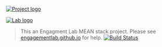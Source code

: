 [![Project logo](https://res.cloudinary.com/engagement-lab-home/image/upload/c_scale,f_auto,w_450/v1543629182/homepage-2.0/logos/el-logo.svg 'Project logo')](https://elab.emerson.edu/)

[![Lab logo](https://res.cloudinary.com/engagement-lab-home/image/upload/f_auto,c_scale,w_100//logos/logo-bootstrapper.png 'Engagement Lab logo')](http://elab.emerson.edu/)

> This an Engagment Lab MEAN stack project. Please see [engagementlab.github.io](https://engagementlab.github.io) for help.
> [![Build Status](https://travis-ci.org/engagementlab/engagement-lab-website-2.x.svg?branch=master)](https://travis-ci.org/engagementlab/engagement-lab-website-2.x)
